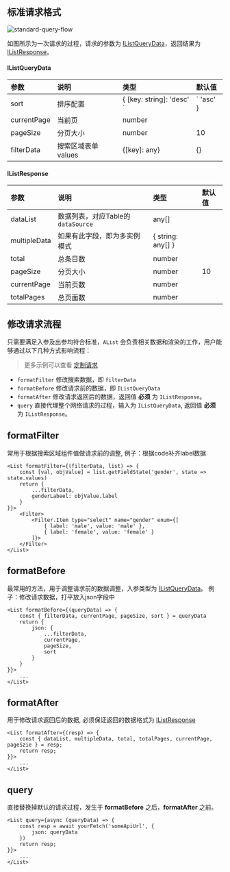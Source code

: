 ## 标准请求格式

![standard-query-flow](https://img.alicdn.com/tfs/TB1.w1EwQL0gK0jSZFxXXXWHVXa-2002-290.png)

如图所示为一次请求的过程，请求的参数为 [IListQueryData](#IListQueryData)，返回结果为 [IListResponse](#IListResponse)。

#### IListQueryData

| 参数       | 说明                             | 类型                 | 默认值               |
|:----------|:---------------------------------|:--------------------|:--------------------|
| sort    |排序配置                  | { [key: string]: 'desc' `|` 'asc' } |                |
| currentPage    |当前页                  | number |                |
| pageSize    |分页大小                  | number |   10             |
| filterData    |搜索区域表单values                  | {[key]: any} |   {}             |


#### IListResponse

| 参数       | 说明                             | 类型                 | 默认值               |
|:----------|:---------------------------------|:--------------------|:--------------------|
| dataList    |数据列表，对应Table的`dataSource`                  | any[] |                |
| multipleData    |如果有此字段，即为多实例模式                  | { string: any[] } |                |
| total    |总条目数                  | number |                |
| pageSize    |分页大小                  | number | 10               |
| currentPage    |当前页数                  | number |                |
| totalPages    |总页面数                  | number |                |


## 修改请求流程

只需要满足入参及出参均符合标准，`AList` 会负责相关数据和渲染的工作，用户能够通过以下几种方式影响流程：

> 更多示例可以查看 [定制请求](#)

* `formatFilter` 修改搜索数据，即 `filterData`
* `formatBefore` 修改请求前的数据，即 `IListQueryData`
* `formatAfter` 修改请求返回后的数据，返回值 **必须** 为 `IListResponse`。
* `query` 直接代理整个网络请求的过程，输入为 `IListQueryData`, 返回值 **必须** 为 `IListResponse`。

## formatFilter

常用于根据搜索区域组件值做请求前的调整, 例子：根据code补齐label数据

```tsx
<List formatFilter={(filterData, list) => {
    const [val, objValue] = list.getFieldState('gender', state => state.values)
    return {
        ...filterData,
        genderLabeel: objValue.label
    } 
}}>
    <Filter>
        <Filter.Item type="select" name="gender" enum={[
            { label: 'male', value: 'male' },
            { label: 'female', value: 'female' }
        ]}>
    </Filter>
</List>
```

## formatBefore

最常用的方法，用于调整请求前的数据调整，入参类型为 [IListQueryData](#IListQueryData)。 例子：修改请求数据，打平放入json字段中

```tsx
<List formatBefore={(queryData) => {
    const { filterData, currentPage, pageSize, sort } = queryData
    return {
        json: {
            ...filterData,
            currentPage,
            pageSize,
            sort
        }
    }
}}>
    ...
</List>
```

## formatAfter

用于修改请求返回后的数据, 必须保证返回的数据格式为 [IListResponse](#IListResponse)

```tsx
<List formatAfter={(resp) => {
    const { dataList, multipleData, total, totalPages, currentPage, pageSzie } = resp;
    return resp;
}}>
    ...
</List>
```


## query

直接替换掉默认的请求过程，发生于 **formatBefore** 之后，**formatAfter** 之前。

```tsx
<List query={async (queryData) => {
    const resp = await yourFetch('someApiUrl', {
        json: queryData
    })
    return resp;
}}>
    ...
</List>
```